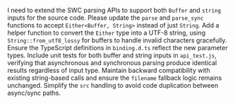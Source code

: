 I need to extend the SWC parsing APIs to support both `Buffer` and `string` inputs for the source code. Please update the `parse` and `parse_sync` functions to accept `Either<Buffer, String>` instead of just `String`. Add a helper function to convert the `Either` type into a UTF-8 string, using `String::from_utf8_lossy` for buffers to handle invalid characters gracefully. Ensure the TypeScript definitions in `binding.d.ts` reflect the new parameter types. Include unit tests for both buffer and string inputs in `api_test.js`, verifying that asynchronous and synchronous parsing produce identical results regardless of input type. Maintain backward compatibility with existing string-based calls and ensure the `filename` fallback logic remains unchanged. Simplify the `src` handling to avoid code duplication between async/sync paths.
